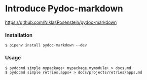 # Introduce Pydoc-markdown
https://github.com/NiklasRosenstein/pydoc-markdown

### Installation
```
$ pipenv install pydoc-markdown --dev
```

### Usage
```
$ pydocmd simple mypackage+ mypackage.mymodule+ > docs.md
$ pydocmd simple retries.apps+ > docs/projects/retries/apps.md
```
